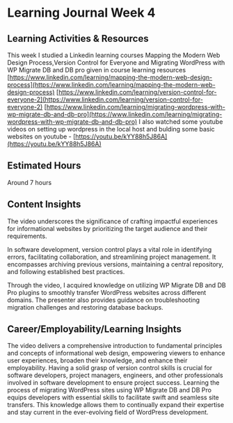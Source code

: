 # Learning Journal Week 4
## Learning Activities & Resources

This week I studied a Linkedin learning courses Mapping the Modern Web Design Process,Version Control for Everyone and Migrating WordPress with WP Migrate DB and DB pro given in course learning resources 
[https://www.linkedin.com/learning/mapping-the-modern-web-design-process](https://www.linkedin.com/learning/mapping-the-modern-web-design-process)
[https://www.linkedin.com/learning/version-control-for-everyone-2](https://www.linkedin.com/learning/version-control-for-everyone-2)
[https://www.linkedin.com/learning/migrating-wordpress-with-wp-migrate-db-and-db-pro](https://www.linkedin.com/learning/migrating-wordpress-with-wp-migrate-db-and-db-pro)
I also watched some youtube videos on setting up wordpress in the local host and bulding some basic websites on youtube -
[https://youtu.be/kYY88h5J86A](https://youtu.be/kYY88h5J86A)


## Estimated Hours
Around 7 hours
## Content Insights
The video underscores the significance of crafting impactful experiences for informational websites by prioritizing the target audience and their requirements.

In software development, version control plays a vital role in identifying errors, facilitating collaboration, and streamlining project management. It encompasses archiving previous versions, maintaining a central repository, and following established best practices.

Through the video, I acquired knowledge on utilizing WP Migrate DB and DB Pro plugins to smoothly transfer WordPress websites across different domains. The presenter also provides guidance on troubleshooting migration challenges and restoring database backups.


## Career/Employability/Learning Insights
The video delivers a comprehensive introduction to fundamental principles and concepts of informational web design, empowering viewers to enhance user experiences, broaden their knowledge, and enhance their employability.
Having a solid grasp of version control skills is crucial for software developers, project managers, engineers, and other professionals involved in software development to ensure project success.
Learning the process of migrating WordPress sites using WP Migrate DB and DB Pro equips developers with essential skills to facilitate swift and seamless site transfers. This knowledge allows them to continually expand their expertise and stay current in the ever-evolving field of WordPress development.
